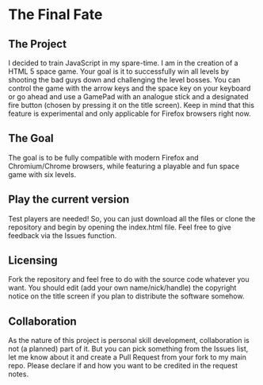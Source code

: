 # The Final Fate

## The Project

I decided to train JavaScript in my spare-time. I am in the creation of a HTML 5 space game. Your goal is it to successfully win all levels by shooting the bad guys down and challenging the level bosses. You can control the game with the arrow keys and the space key on your keyboard or go ahead and use a GamePad with an analogue stick and a designated fire button (chosen by pressing it on the title screen). Keep in mind that this feature is experimental and only applicable for Firefox browsers right now.


## The Goal
The goal is to be fully compatible with modern Firefox and Chromium/Chrome browsers, while featuring a playable and fun space game with six levels.



## Play the current version
Test players are needed! So, you can just download all the files or clone the repository and begin by opening the index.html file. Feel free to give feedback via the Issues function.



## Licensing
Fork the repository and feel free to do with the source code whatever you want. You should edit (add your own name/nick/handle) the copyright notice on the title screen if you plan to distribute the software somehow. 


## Collaboration
As the nature of this project is personal skill development, collaboration is not (a planned) part of it. But you can pick something from the Issues list, let me know about it and create a Pull Request from your fork to my main repo. Please declare if and how you want to be credited in the request notes.
